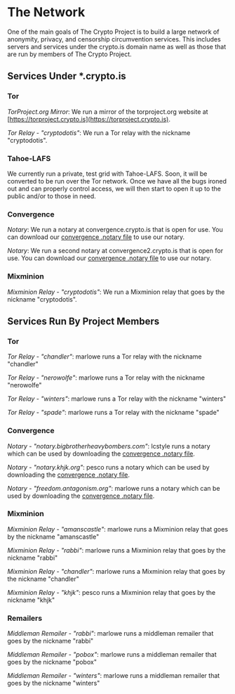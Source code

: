 # The Network

One of the main goals of The Crypto Project is to build a large network of anonymity, privacy, and censorship circumvention services. This includes servers and services under the crypto.is domain name as well as those that are run by members of The Crypto Project.

## Services Under *.crypto.is

### Tor

*TorProject.org Mirror*: We run a mirror of the torproject.org website at [https://torproject.crypto.is](https://torproject.crypto.is).

*Tor Relay - "cryptodotis"*: We run a Tor relay with the nickname "cryptodotis".

### Tahoe-LAFS

We currently run a private, test grid with Tahoe-LAFS.  Soon, it will be converted to be run over the Tor network.  Once we have all the bugs ironed out and can properly control access, we will then start to open it up to the public and/or to those in need.

### Convergence

*Notary*: We run a notary at convergence.crypto.is that is open for use.  You can download our [convergence .notary file](https://crypto.is/static/files/cryptodotis.notary) to use our notary.

*Notary*: We run a second notary at convergence2.crypto.is that is open for use.  You can download our [convergence .notary file](https://crypto.is/static/files/cryptodotis2.notary) to use our notary.


### Mixminion

*Mixminion Relay - "cryptodotis"*: We run a Mixminion relay that goes by the nickname "cryptodotis".

## Services Run By Project Members

### Tor

*Tor Relay - "chandler"*: marlowe runs a Tor relay with the nickname "chandler"

*Tor Relay - "nerowolfe"*: marlowe runs a Tor relay with the nickname "nerowolfe"

*Tor Relay - "winters"*: marlowe runs a Tor relay with the nickname "winters"

*Tor Relay - "spade"*: marlowe runs a Tor relay with the nickname "spade"

### Convergence

*Notary - "notary.bigbrotherheavybombers.com"*: lcstyle runs a notary which can be used by downloading the [convergence .notary file](http://www.bigbrotherheavybombers.com/BigBrotherHeavyBombers.notary).

*Notary - "notary.khjk.org"*: pesco runs a notary which can be used by downloading the [convergence .notary file](http://www.khjk.org/khjk.notary).

*Notary - "freedom.antagonism.org"*: marlowe runs a notary which can be used by downloading the [convergence .notary file](https://www.antagonism.org/antagonism.notary).



### Mixminion

*Mixminion Relay - "amanscastle"*: marlowe runs a Mixminion relay that goes by the nickname "amanscastle"

*Mixminion Relay - "rabbi"*: marlowe runs a Mixminion relay that goes by the nickname "rabbi"

*Mixminion Relay - "chandler"*: marlowe runs a Mixminion relay that goes by the nickname "chandler"

*Mixminion Relay - "khjk"*: pesco runs a Mixminion relay that goes by the nickname "khjk"

### Remailers

*Middleman Remailer - "rabbi"*: marlowe runs a middleman remailer that goes by the nickname "rabbi"

*Middleman Remailer - "pobox"*: marlowe runs a middleman remailer that goes by the nickname "pobox"

*Middleman Remailer - "winters"*: marlowe runs a middleman remailer that goes by the nickname "winters"
